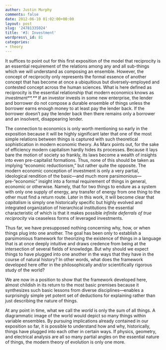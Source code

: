 ```yaml
---
author: Justin Murphy
comments: false
date: 2012-06-10 01:02:00+00:00
layout: post
slug: '24781335024'
title: '#3: Investment'
wordpress\_id: 81
categories:
- theory
---
```


It suffices to point out for this first exposition of the model that reciprocity is an essential requirement of the relations among any and all sub-things which we will understand as composing an ensemble. However, the concept of reciprocity only represents the formal essence of another concept that has become at once a ubiquitious but diversely-employed and contested concept across the human sciences. What is here defined as reciprocity is the essential relationship that modern economics knows as _investment**.**_ If an investor invests in some new enterprise, the lender and borrower do not compose a durable ensemble of things unless the borrower earns enough money to at least pay the lender back. If the borrower doesn’t pay the lender back then there remains only a borrower and an insolvent, disappearing lender. 




The connection to economics is only worth mentioning so early in the exposition because it will be highly significant later that one of the most simple relations between things is captured with such theoretical sophistication in modern economic theory. As Marx points out, for the sake of efficiency modern capitalism hardly hides its processes. Because it lays bare the motion of society so frankly, its laws become a wealth of insights into even pre-capitalist formations. Thus, none of this should be taken as implying “economic reductionism,” but rather quite the opposite. The modern economic conception of investment is only a very partial, ideological rendition of the basic—and much more parsimonious—pre-“economic” insight into a formal requirement of things in general, economic or otherwise. Namely, that for two things to endure as a system with only one supply of energy, any transfer of energy from one thing to the other must find a return route. Later in this work, it will become clear that _capitalism_ is simply one historically specific but highly evolved and integrated organization of hierarchical institutions the essential characteristic of which is that it makes possible _infinite deferrals of true reciprocity_ via ceaseless forms of leveraged investments.




Thus far, we have presupposed nothing concerning why, how, or when things plug into one another. The goal has been only to establish a parsimonious framework for theorizing the existence of things in a language that is at once deeply intuitive and draws credence from being at the intersection of several fields of knowledge. But why should we expect things to have plugged into one another in the ways that they have in the course of natural history? In other words, what does the framework developed here offer in the philosophically and/or scientifically rigorous study of the world?




We are now in a position to show that the framework developed here, almost childish in its return to the most basic premises because it synthesizes such basic lessons from diverse disciplines—enables a surprisingly simple yet potent set of deductions for explaining rather than just describing the nature of things.




At any point in time, what we call the _world_ is only the sum of all things. A diagrammatic image of the world would depict so many things within variable ensembles. By pursuing implications already contained in our exposition so far, it is possible to understand how and why, historically, things have plugged into each other in certain ways. If physics, geometry, and electrical analysis are all so many partial angles on the essential nature of things, the modern theory of evolution is only one more.